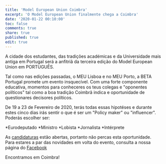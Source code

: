 ```yaml
---
title: 'Model European Union Coimbra'
excerpt: 'O Model European Union finalmente chega a Coimbra'
date: '2020-01-22 00:10:00'
toc: false
comments: true
share: true
published: true
edit: true
---
```

A cidade dos estudantes, das tradições académicas e da Universidade mais antiga em Portugal será a anfitriã da terceira edição do Model European Union em PORTUGUÊS.

Tal como nas edições passadas, o MEU Lisboa e no MEU Porto, a BETA Portugal promete um evento insquecível.
Com uma forte componente educativa, momentos para conheceres os teus colegas e "oponentes políticos" tal como a boa tradição Coimbrã indica e oportunidade de questionares decisores políticos.

De 19 a 23 de Fevereiro de 2020, terás todas essas hipotéses e durante estes cinco dias irás sentir o que é ser um "Policy maker" ou "influencer".
Poderás escolher ser:

*Eurodeputado
*Ministro
*Lobista
*Jornalista
*Intérprete

As [candidaturas](https://docs.google.com/forms/d/e/1FAIpQLSer3_DjARFnSfRXjzJzOIoLIQPpdJqt6FX1yc66o0KY56PYiA/viewform) estão abertas, portanto não percas esta oportunidade.
Para estares a par das novidades em volta do evento, consulta a nossa página do [Facebook](https://www.facebook.com/betaportugal.official/)

Encontramos em Coimbra!
